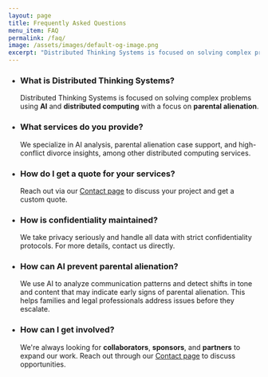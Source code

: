```yaml
---
layout: page
title: Frequently Asked Questions
menu_item: FAQ
permalink: /faq/
image: /assets/images/default-og-image.png
excerpt: "Distributed Thinking Systems is focused on solving complex problems using AI and distributed computing with a focus on parental alienation."
---
```


- ### What is Distributed Thinking Systems?
    Distributed Thinking Systems is focused on solving complex problems using **AI** and **distributed computing** with a focus on **parental alienation**.

- ### What services do you provide?
    We specialize in AI analysis, parental alienation case support, and high-conflict divorce insights, among other distributed computing services.

- ### How do I get a quote for your services?
    Reach out via our [Contact page](/contact/) to discuss your project and get a custom quote.

- ### How is confidentiality maintained?
    We take privacy seriously and handle all data with strict confidentiality protocols. For more details, contact us directly.

- ### How can AI prevent parental alienation?
    We use AI to analyze communication patterns and detect shifts in tone and content that may indicate early signs of parental alienation. This helps families and legal professionals address issues before they escalate.

- ### How can I get involved?
    We're always looking for **collaborators**, **sponsors**, and **partners** to expand our work. Reach out through our [Contact page](/contact/) to discuss opportunities.